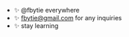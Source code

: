 - ✨ @fbytie everywhere
- ✨ fbytie@gmail.com for any inquiries 
- ✨ stay learning

<!---
fbytie/fbytie is a ✨ special ✨ repository because its `README.md` (this file) appears on your GitHub profile.
You can click the Preview link to take a look at your changes.
--->
